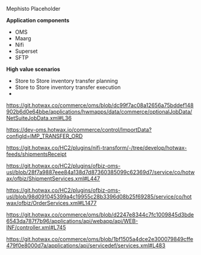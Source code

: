 Mephisto Placeholder


**Application components**
*  OMS
*  Maarg
*  Nifi
*  Superset
*  SFTP

**High value scenarios**
*  Store to Store inventory transfer planning
*  Store to Store inventory transfer execution
*  




https://git.hotwax.co/commerce/oms/blob/dc99f7ac08a12656a75bddef148902b6d0e64bbe/applications/hwmapps/data/commerce/optionalJobData/NetSuiteJobData.xml#L36

https://dev-oms.hotwax.io/commerce/control/ImportData?configId=IMP_TRANSFER_ORD

https://git.hotwax.co/HC2/plugins/nifi-transform/-/tree/develop/hotwax-feeds/shipmentsReceipt

https://git.hotwax.co/HC2/plugins/ofbiz-oms-usl/blob/28f7a9887eee84a138d7d87360385099c62369d7/service/co/hotwax/ofbiz/ShipmentServices.xml#L447

https://git.hotwax.co/HC2/plugins/ofbiz-oms-usl/blob/98d091045399a4c19955c28b3396d08b25f69285/service/co/hotwax/ofbiz/OrderServices.xml#L1477

https://git.hotwax.co/commerce/oms/blob/d2247e8344c7fc1009845d3bde6543da787f7b96/applications/api/webapp/api/WEB-INF/controller.xml#L745

https://git.hotwax.co/commerce/oms/blob/1bf1505a4dce2e300079849cffe479f0e8000d7a/applications/api/servicedef/services.xml#L483
